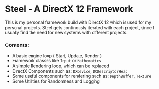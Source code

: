 # Steel - A DirectX 12 Framework
This is my personal framework build with DirectX 12 which is used for my personal projects.
Steel gets continously iterated with each project, since I usually find the need for new systems with different projects.

### Contents:
- A basic engine loop ( Start, Update, Render )
- Framework classes like `Input` or `Mathematics`
- A simple Rendering loop, which can be replaced
- DirectX Components such as: `DXDevice`, `DXDescriptorHeap`
- Some useful components for rendering such as: `DepthBuffer`, `Texture`
- Some Utilities for Randomness and Logging
